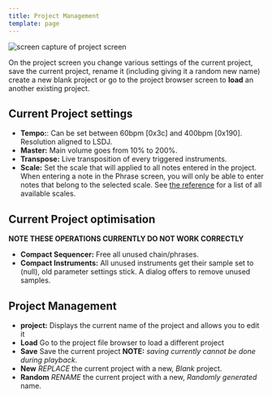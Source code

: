 ```yaml
---
title: Project Management
template: page
---
```


![screen capture of project screen](/image/project-screen-small.png)

On the project screen you change various settings of the current project, save the current project, rename it (including giving it a random new name) create a new blank project or go to the project browser screen to **load** an another existing project.

## Current Project settings

- **Tempo:**: Can be set between 60bpm [0x3c] and 400bpm [0x190]. Resolution aligned to LSDJ.
- **Master:** Main volume goes from 10% to 200%.
- **Transpose:** Live transposition of every triggered instruments.
- **Scale:** Set the scale that will applied to all notes entered in the project. When entering a note in the Phrase screen, you will only be able to enter notes that belong to the selected scale. See [the reference](scales.html) for a list of all available scales.

## Current Project optimisation

**NOTE THESE OPERATIONS CURRENTLY DO NOT WORK CORRECTLY**

- **Compact Sequencer:** Free all unused chain/phrases.
- **Compact Instruments:** All unused instruments get their sample set to (null), old parameter settings stick. A dialog offers to remove unused samples.


## Project Management

- **project:** Displays the current name of the project and allows you to edit it
- **Load** Go to the project file browser to load a different project
- **Save** Save the current project **NOTE:** *saving currently cannot be done during playback.*
- **New** *REPLACE* the current project with a new, *Blank* project.  
- **Random** *RENAME* the current project with a new, *Randomly generated* name.  
